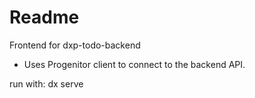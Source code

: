# Readme

Frontend for dxp-todo-backend

- Uses Progenitor client to connect to the backend API.

run with:
dx serve
